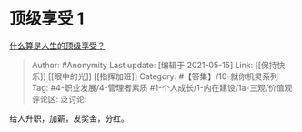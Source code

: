 # 顶级享受 1
[什么算是人生的顶级享受？](https://www.zhihu.com/question/56328597/answer/1731689991)

> Author: #Anonymity
> Last update: [编辑于 2021-05-15]
> Link: [[保持快乐]] [[眼中的光]] [[指挥加班]]
> Category: #【答集】/10-就你机灵系列
> Tag: #4-职业发展/4-管理者素质 #1-个人成长/1-内在建设/1a-三观/价值观
> 评论区:
> 泛讨论:

给人升职，加薪，发奖金，分红。
